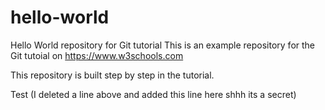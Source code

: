 # hello-world
Hello World repository for Git tutorial
This is an example repository for the Git tutoial on https://www.w3schools.com

This repository is built step by step in the tutorial.


Test (I deleted a line above and added this line here shhh its a secret)
